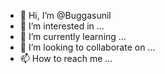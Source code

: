 - 👋 Hi, I’m @Buggasunil
- 👀 I’m interested in ...
- 🌱 I’m currently learning ...
- 💞️ I’m looking to collaborate on ...
- 📫 How to reach me ...

<!---
Buggasunil/Buggasunil is a ✨ special ✨ repository because its `README.md` (this file) appears on your GitHub profile.
You can click the Preview link to take a look at your changes.
--->
